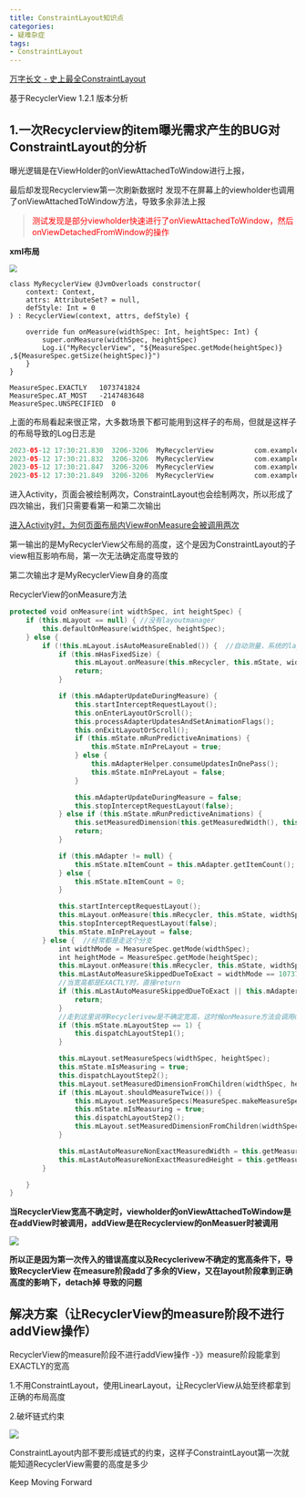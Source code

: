 ```yaml
---
title: ConstraintLayout知识点
categories: 
- 疑难杂症
tags:
- ConstraintLayout
---
```




[万字长文 - 史上最全ConstraintLayout](https://juejin.cn/post/6949186887609221133)



基于RecyclerView 1.2.1 版本分析



## 1.一次Recyclerview的item曝光需求产生的BUG对ConstraintLayout的分析

曝光逻辑是在ViewHolder的onViewAttachedToWindow进行上报，

最后却发现Recyclerview第一次刷新数据时 发现不在屏幕上的viewholder也调用了onViewAttachedToWindow方法，导致多余非法上报



> <font color="red">测试发现是部分viewholder快速进行了onViewAttachedToWindow，然后onViewDetachedFromWindow的操作</font>
>
> 

**xml布局**

<img src="https://s3.bmp.ovh/imgs/2023/05/12/6dcd17d349803a7b.jpg" style="zoom:80%;" />

```
class MyRecyclerView @JvmOverloads constructor(
    context: Context,
    attrs: AttributeSet? = null,
    defStyle: Int = 0
) : RecyclerView(context, attrs, defStyle) {

    override fun onMeasure(widthSpec: Int, heightSpec: Int) {
        super.onMeasure(widthSpec, heightSpec)
        Log.i("MyRecyclerView", "${MeasureSpec.getMode(heightSpec)} ,${MeasureSpec.getSize(heightSpec)}")
    }
}
```



```
MeasureSpec.EXACTLY   1073741824
MeasureSpec.AT_MOST   -2147483648
MeasureSpec.UNSPECIFIED  0
```



上面的布局看起来很正常，大多数场景下都可能用到这样子的布局，但就是这样子的布局导致的Log日志是

```kotlin
2023-05-12 17:30:21.830  3206-3206  MyRecyclerView          com.example.testcode                 I  -2147483648 ,2151
2023-05-12 17:30:21.832  3206-3206  MyRecyclerView          com.example.testcode                 I  1073741824 ,776
2023-05-12 17:30:21.847  3206-3206  MyRecyclerView          com.example.testcode                 I  -2147483648 ,2151
2023-05-12 17:30:21.849  3206-3206  MyRecyclerView          com.example.testcode                 I  1073741824 ,776
```



进入Activity，页面会被绘制两次，ConstraintLayout也会绘制两次，所以形成了四次输出，我们只需要看第一和第二次输出

[进入Activity时，为何页面布局内View#onMeasure会被调用两次](https://blog.csdn.net/qq_26287435/article/details/123274342)

第一输出的是MyRecyclerView父布局的高度，这个是因为ConstraintLayout的子view相互影响布局，第一次无法确定高度导致的

第二次输出才是MyRecyclerView自身的高度



RecyclerView的onMeasure方法

```kotlin
protected void onMeasure(int widthSpec, int heightSpec) {
    if (this.mLayout == null) { //没有layoutmanager
        this.defaultOnMeasure(widthSpec, heightSpec);
    } else {
        if (!this.mLayout.isAutoMeasureEnabled()) {  //自动测量，系统的layoutmanager都是开启的，所以一般不进入该分支
            if (this.mHasFixedSize) {
                this.mLayout.onMeasure(this.mRecycler, this.mState, widthSpec, heightSpec);
                return;
            }

            if (this.mAdapterUpdateDuringMeasure) {
                this.startInterceptRequestLayout();
                this.onEnterLayoutOrScroll();
                this.processAdapterUpdatesAndSetAnimationFlags();
                this.onExitLayoutOrScroll();
                if (this.mState.mRunPredictiveAnimations) {
                    this.mState.mInPreLayout = true;
                } else {
                    this.mAdapterHelper.consumeUpdatesInOnePass();
                    this.mState.mInPreLayout = false;
                }

                this.mAdapterUpdateDuringMeasure = false;
                this.stopInterceptRequestLayout(false);
            } else if (this.mState.mRunPredictiveAnimations) {
                this.setMeasuredDimension(this.getMeasuredWidth(), this.getMeasuredHeight());
                return;
            }

            if (this.mAdapter != null) {
                this.mState.mItemCount = this.mAdapter.getItemCount();
            } else {
                this.mState.mItemCount = 0;
            }

            this.startInterceptRequestLayout();
            this.mLayout.onMeasure(this.mRecycler, this.mState, widthSpec, heightSpec);
            this.stopInterceptRequestLayout(false);
            this.mState.mInPreLayout = false;
        } else {  //经常都是走这个分支
            int widthMode = MeasureSpec.getMode(widthSpec);
            int heightMode = MeasureSpec.getMode(heightSpec);
            this.mLayout.onMeasure(this.mRecycler, this.mState, widthSpec, heightSpec);
            this.mLastAutoMeasureSkippedDueToExact = widthMode == 1073741824 && heightMode == 1073741824;
            //当宽高都是EXACTLY时，直接return
            if (this.mLastAutoMeasureSkippedDueToExact || this.mAdapter == null) {
                return;
            }
			//走到这里说明Recyclerivew是不确定宽高，这时候onMeasure方法会调用dispatchLayoutStep2，导致addView
            if (this.mState.mLayoutStep == 1) {
                this.dispatchLayoutStep1();
            }

            this.mLayout.setMeasureSpecs(widthSpec, heightSpec);
            this.mState.mIsMeasuring = true;
            this.dispatchLayoutStep2();
            this.mLayout.setMeasuredDimensionFromChildren(widthSpec, heightSpec);
            if (this.mLayout.shouldMeasureTwice()) {
                this.mLayout.setMeasureSpecs(MeasureSpec.makeMeasureSpec(this.getMeasuredWidth(), 1073741824), MeasureSpec.makeMeasureSpec(this.getMeasuredHeight(), 1073741824));
                this.mState.mIsMeasuring = true;
                this.dispatchLayoutStep2();
                this.mLayout.setMeasuredDimensionFromChildren(widthSpec, heightSpec);
            }

            this.mLastAutoMeasureNonExactMeasuredWidth = this.getMeasuredWidth();
            this.mLastAutoMeasureNonExactMeasuredHeight = this.getMeasuredHeight();
        }

    }
}
```



**当RecyclerView宽高不确定时，viewholder的onViewAttachedToWindow是在addView时被调用，addView是在Recyclerview的onMeasuer时被调用**

![](https://s3.bmp.ovh/imgs/2023/05/12/63478300924c3186.jpg)



**所以正是因为第一次传入的错误高度以及Recyclerivew不确定的宽高条件下，导致RecyclerView 在measure阶段add了多余的View，又在layout阶段拿到正确高度的影响下，detach掉 导致的问题**







## 解决方案（让RecyclerView的measure阶段不进行addView操作）

RecyclerView的measure阶段不进行addView操作  -》》measure阶段能拿到EXACTLY的宽高

1.不用ConstraintLayout，使用LinearLayout，让RecyclerView从始至终都拿到正确的布局高度

2.破坏链式约束

![](https://s3.bmp.ovh/imgs/2023/05/12/38f2bd35454f0c3a.jpg)

ConstraintLayout内部不要形成链式的约束，这样子ConstraintLayout第一次就能知道RecyclerView需要的高度是多少





Keep Moving Forward
